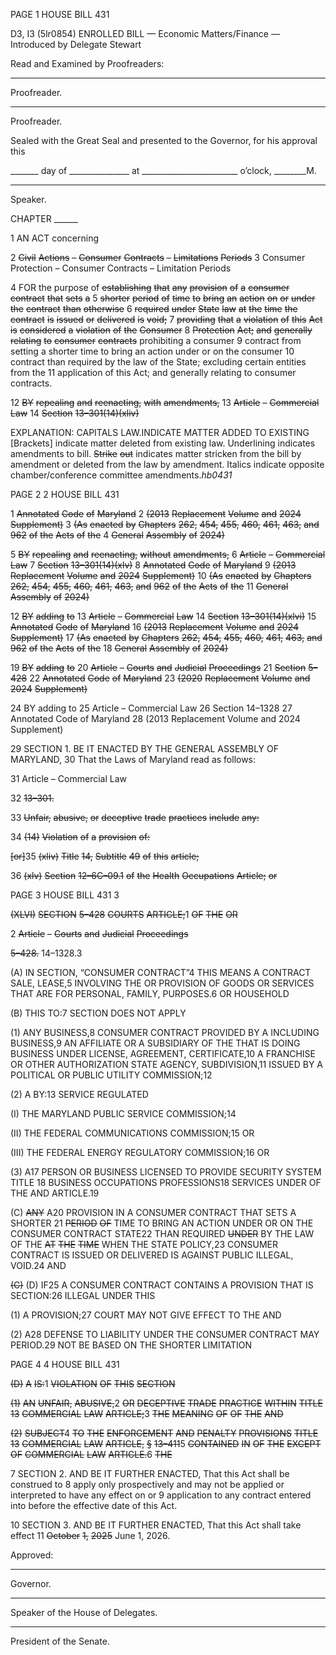 PAGE 1
HOUSE BILL 431

D3, I3 (5lr0854)
ENROLLED BILL
— Economic Matters/Finance —
Introduced by Delegate Stewart

Read and Examined by Proofreaders:

_______________________________________________
Proofreader.
_______________________________________________
Proofreader.

Sealed with the Great Seal and presented to the Governor, for his approval this

_______ day of _______________ at ________________________ o’clock, ________M.

______________________________________________
Speaker.

CHAPTER ______

1 AN ACT concerning

2 ~~Civil~~ ~~Actions~~ ~~–~~ ~~Consumer~~ ~~Contracts~~ ~~–~~ ~~Limitations~~ ~~Periods~~
3 Consumer Protection – Consumer Contracts – Limitation Periods

4 FOR the purpose of ~~establishing~~ ~~that~~ ~~any~~ ~~provision~~ ~~of~~ ~~a~~ ~~consumer~~ ~~contract~~ ~~that~~ ~~sets~~ ~~a~~
5 ~~shorter~~ ~~period~~ ~~of~~ ~~time~~ ~~to~~ ~~bring~~ ~~an~~ ~~action~~ ~~on~~ ~~or~~ ~~under~~ ~~the~~ ~~contract~~ ~~than~~ ~~otherwise~~
6 ~~required~~ ~~under~~ ~~State~~ ~~law~~ ~~at~~ ~~the~~ ~~time~~ ~~the~~ ~~contract~~ ~~is~~ ~~issued~~ ~~or~~ ~~delivered~~ ~~is~~ ~~void;~~
7 ~~providing~~ ~~that~~ ~~a~~ ~~violation~~ ~~of~~ ~~this~~ ~~Act~~ ~~is~~ ~~considered~~ ~~a~~ ~~violation~~ ~~of~~ ~~the~~ ~~Consumer~~
8 ~~Protection~~ ~~Act;~~ ~~and~~ ~~generally~~ ~~relating~~ ~~to~~ ~~consumer~~ ~~contracts~~ prohibiting a consumer
9 contract from setting a shorter time to bring an action under or on the consumer
10 contract than required by the law of the State; excluding certain entities from the
11 application of this Act; and generally relating to consumer contracts.

12 ~~BY~~ ~~repealing~~ ~~and~~ ~~reenacting,~~ ~~with~~ ~~amendments,~~
13 ~~Article~~ ~~–~~ ~~Commercial~~ ~~Law~~
14 ~~Section~~ ~~13–301(14)(xliv)~~

EXPLANATION: CAPITALS LAW.INDICATE MATTER ADDED TO EXISTING
[Brackets] indicate matter deleted from existing law.
Underlining indicates amendments to bill.
~~Strike~~ ~~out~~ indicates matter stricken from the bill by amendment or deleted from the law by
amendment.
Italics indicate opposite chamber/conference committee amendments.*hb0431*

PAGE 2
2 HOUSE BILL 431

1 ~~Annotated~~ ~~Code~~ ~~of~~ ~~Maryland~~
2 ~~(2013~~ ~~Replacement~~ ~~Volume~~ ~~and~~ ~~2024~~ ~~Supplement)~~
3 ~~(As~~ ~~enacted~~ ~~by~~ ~~Chapters~~ ~~262,~~ ~~454,~~ ~~455,~~ ~~460,~~ ~~461,~~ ~~463,~~ ~~and~~ ~~962~~ ~~of~~ ~~the~~ ~~Acts~~ ~~of~~ ~~the~~
4 ~~General~~ ~~Assembly~~ ~~of~~ ~~2024)~~

5 ~~BY~~ ~~repealing~~ ~~and~~ ~~reenacting,~~ ~~without~~ ~~amendments,~~
6 ~~Article~~ ~~–~~ ~~Commercial~~ ~~Law~~
7 ~~Section~~ ~~13–301(14)(xlv)~~
8 ~~Annotated~~ ~~Code~~ ~~of~~ ~~Maryland~~
9 ~~(2013~~ ~~Replacement~~ ~~Volume~~ ~~and~~ ~~2024~~ ~~Supplement)~~
10 ~~(As~~ ~~enacted~~ ~~by~~ ~~Chapters~~ ~~262,~~ ~~454,~~ ~~455,~~ ~~460,~~ ~~461,~~ ~~463,~~ ~~and~~ ~~962~~ ~~of~~ ~~the~~ ~~Acts~~ ~~of~~ ~~the~~
11 ~~General~~ ~~Assembly~~ ~~of~~ ~~2024)~~

12 ~~BY~~ ~~adding~~ ~~to~~
13 ~~Article~~ ~~–~~ ~~Commercial~~ ~~Law~~
14 ~~Section~~ ~~13–301(14)(xlvi)~~
15 ~~Annotated~~ ~~Code~~ ~~of~~ ~~Maryland~~
16 ~~(2013~~ ~~Replacement~~ ~~Volume~~ ~~and~~ ~~2024~~ ~~Supplement)~~
17 ~~(As~~ ~~enacted~~ ~~by~~ ~~Chapters~~ ~~262,~~ ~~454,~~ ~~455,~~ ~~460,~~ ~~461,~~ ~~463,~~ ~~and~~ ~~962~~ ~~of~~ ~~the~~ ~~Acts~~ ~~of~~ ~~the~~
18 ~~General~~ ~~Assembly~~ ~~of~~ ~~2024)~~

19 ~~BY~~ ~~adding~~ ~~to~~
20 ~~Article~~ ~~–~~ ~~Courts~~ ~~and~~ ~~Judicial~~ ~~Proceedings~~
21 ~~Section~~ ~~5–428~~
22 ~~Annotated~~ ~~Code~~ ~~of~~ ~~Maryland~~
23 ~~(2020~~ ~~Replacement~~ ~~Volume~~ ~~and~~ ~~2024~~ ~~Supplement)~~

24 BY adding to
25 Article – Commercial Law
26 Section 14–1328
27 Annotated Code of Maryland
28 (2013 Replacement Volume and 2024 Supplement)

29 SECTION 1. BE IT ENACTED BY THE GENERAL ASSEMBLY OF MARYLAND,
30 That the Laws of Maryland read as follows:

31 Article – Commercial Law

32 ~~13–301.~~

33 ~~Unfair,~~ ~~abusive,~~ ~~or~~ ~~deceptive~~ ~~trade~~ ~~practices~~ ~~include~~ ~~any:~~

34 ~~(14)~~ ~~Violation~~ ~~of~~ ~~a~~ ~~provision~~ ~~of:~~

~~[or]~~35 ~~(xliv)~~ ~~Title~~ ~~14,~~ ~~Subtitle~~ ~~49~~ ~~of~~ ~~this~~ ~~article;~~

36 ~~(xlv)~~ ~~Section~~ ~~12–6C–09.1~~ ~~of~~ ~~the~~ ~~Health~~ ~~Occupations~~ ~~Article;~~ ~~or~~

PAGE 3
HOUSE BILL 431 3

~~(XLVI)~~ ~~SECTION~~ ~~5–428~~ ~~COURTS~~ ~~ARTICLE;~~1 ~~OF~~ ~~THE~~ ~~OR~~

2 ~~Article~~ ~~–~~ ~~Courts~~ ~~and~~ ~~Judicial~~ ~~Proceedings~~

~~5–428.~~ 14–1328.3

(A) IN SECTION, “CONSUMER CONTRACT”4 THIS MEANS A CONTRACT
SALE, LEASE,5 INVOLVING THE OR PROVISION OF GOODS OR SERVICES THAT ARE FOR
PERSONAL, FAMILY, PURPOSES.6 OR HOUSEHOLD

(B) THIS TO:7 SECTION DOES NOT APPLY

(1) ANY BUSINESS,8 CONSUMER CONTRACT PROVIDED BY A INCLUDING
BUSINESS,9 AN AFFILIATE OR A SUBSIDIARY OF THE THAT IS DOING BUSINESS UNDER
LICENSE, AGREEMENT, CERTIFICATE,10 A FRANCHISE OR OTHER AUTHORIZATION
STATE AGENCY, SUBDIVISION,11 ISSUED BY A POLITICAL OR PUBLIC UTILITY
COMMISSION;12

(2) A BY:13 SERVICE REGULATED

(I) THE MARYLAND PUBLIC SERVICE COMMISSION;14

(II) THE FEDERAL COMMUNICATIONS COMMISSION;15 OR

(III) THE FEDERAL ENERGY REGULATORY COMMISSION;16 OR

(3) A17 PERSON OR BUSINESS LICENSED TO PROVIDE SECURITY SYSTEM
TITLE 18 BUSINESS OCCUPATIONS PROFESSIONS18 SERVICES UNDER OF THE AND
ARTICLE.19

(C) ~~ANY~~ A20 PROVISION IN A CONSUMER CONTRACT THAT SETS A SHORTER
21 ~~PERIOD~~ ~~OF~~ TIME TO BRING AN ACTION UNDER OR ON THE CONSUMER CONTRACT
STATE22 THAN REQUIRED ~~UNDER~~ BY THE LAW OF THE ~~AT~~ ~~THE~~ ~~TIME~~ WHEN THE
STATE POLICY,23 CONSUMER CONTRACT IS ISSUED OR DELIVERED IS AGAINST PUBLIC
ILLEGAL, VOID.24 AND

~~(C)~~ (D) IF25 A CONSUMER CONTRACT CONTAINS A PROVISION THAT IS
SECTION:26 ILLEGAL UNDER THIS

(1) A PROVISION;27 COURT MAY NOT GIVE EFFECT TO THE AND

(2) A28 DEFENSE TO LIABILITY UNDER THE CONSUMER CONTRACT MAY
PERIOD.29 NOT BE BASED ON THE SHORTER LIMITATION

PAGE 4
4 HOUSE BILL 431

~~(D)~~ ~~A~~ ~~IS:~~1 ~~VIOLATION~~ ~~OF~~ ~~THIS~~ ~~SECTION~~

~~(1)~~ ~~AN~~ ~~UNFAIR,~~ ~~ABUSIVE,~~2 ~~OR~~ ~~DECEPTIVE~~ ~~TRADE~~ ~~PRACTICE~~ ~~WITHIN~~
~~TITLE~~ ~~13~~ ~~COMMERCIAL~~ ~~LAW~~ ~~ARTICLE;~~3 ~~THE~~ ~~MEANING~~ ~~OF~~ ~~OF~~ ~~THE~~ ~~AND~~

~~(2)~~ ~~SUBJECT~~4 ~~TO~~ ~~THE~~ ~~ENFORCEMENT~~ ~~AND~~ ~~PENALTY~~ ~~PROVISIONS~~
~~TITLE~~ ~~13~~ ~~COMMERCIAL~~ ~~LAW~~ ~~ARTICLE,~~ ~~§~~ ~~13–411~~5 ~~CONTAINED~~ ~~IN~~ ~~OF~~ ~~THE~~ ~~EXCEPT~~ ~~OF~~
~~COMMERCIAL~~ ~~LAW~~ ~~ARTICLE.~~6 ~~THE~~

7 SECTION 2. AND BE IT FURTHER ENACTED, That this Act shall be construed to
8 apply only prospectively and may not be applied or interpreted to have any effect on or
9 application to any contract entered into before the effective date of this Act.

10 SECTION 3. AND BE IT FURTHER ENACTED, That this Act shall take effect
11 ~~October~~ ~~1,~~ ~~2025~~ June 1, 2026.

Approved:

________________________________________________________________________________
Governor.

________________________________________________________________________________
Speaker of the House of Delegates.

________________________________________________________________________________
President of the Senate.